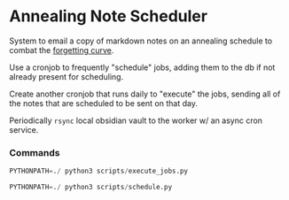 # Annealing Note Scheduler

System to email a copy of markdown notes on an annealing schedule to combat the [forgetting curve](https://en.wikipedia.org/wiki/Forgetting_curve).

Use a cronjob to frequently "schedule" jobs, adding them to the db if not already present for scheduling.

Create another cronjob that runs daily to "execute" the jobs, sending all of the notes that are scheduled to be sent on that day.

Periodically `rsync` local obsidian vault to the worker w/ an async cron service.


### Commands 

```python
PYTHONPATH=./ python3 scripts/execute_jobs.py
```

```python
PYTHONPATH=./ python3 scripts/schedule.py
```

